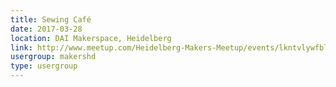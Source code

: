 ```yaml
---
title: Sewing Café
date: 2017-03-28
location: DAI Makerspace, Heidelberg
link: http://www.meetup.com/Heidelberg-Makers-Meetup/events/lkntvlywfblc/
usergroup: makershd
type: usergroup
---
```

